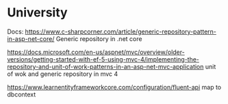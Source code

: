 # University
Docs:
https://www.c-sharpcorner.com/article/generic-repository-pattern-in-asp-net-core/ Generic repository in .net core 

https://docs.microsoft.com/en-us/aspnet/mvc/overview/older-versions/getting-started-with-ef-5-using-mvc-4/implementing-the-repository-and-unit-of-work-patterns-in-an-asp-net-mvc-application unit of wok and generic repository in mvc 4 


https://www.learnentityframeworkcore.com/configuration/fluent-api map to dbcontext